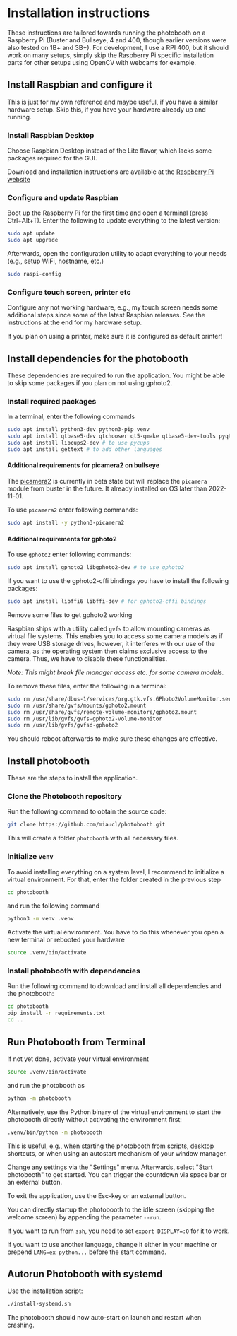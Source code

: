 # Installation instructions

These instructions are tailored towards running the photobooth on a Raspberry Pi (Buster and Bullseye, 4 and 400, though earlier versions were also tested on 1B+ and 3B+).
For development, I use a RPI 400, but it should work on many setups, simply skip the Raspberry Pi specific installation parts for other setups using OpenCV with webcams for example.

## Install Raspbian and configure it

This is just for my own reference and maybe useful, if you have a similar hardware setup.
Skip this, if you have your hardware already up and running.

### Install Raspbian Desktop

Choose Raspbian Desktop instead of the Lite flavor, which lacks some packages required for the GUI.

Download and installation instructions are available at the [Raspberry Pi website](https://www.raspberrypi.org/documentation/installation/installing-images/)

### Configure and update Raspbian

Boot up the Raspberry Pi for the first time and open a terminal (press Ctrl+Alt+T).
Enter the following to update everything to the latest version:

```bash
sudo apt update
sudo apt upgrade
```

Afterwards, open the configuration utility to adapt everything to your needs (e.g., setup WiFi, hostname, etc.)

```bash
sudo raspi-config
```

### Configure touch screen, printer etc

Configure any not working hardware, e.g., my touch screen needs some additional steps since some of the latest Raspbian releases.
See the instructions at the end for my hardware setup.

If you plan on using a printer, make sure it is configured as default printer!

## Install dependencies for the photobooth

These dependencies are required to run the application.
You might be able to skip some packages if you plan on not using gphoto2.

### Install required packages

In a terminal, enter the following commands

```bash
sudo apt install python3-dev python3-pip venv 
sudo apt install qtbase5-dev qtchooser qt5-qmake qtbase5-dev-tools pyqt5-dev pyqt5-dev-tools # for PyQt5-GUI
sudo apt install libcups2-dev # to use pycups
sudo apt install gettext # to add other languages
```

#### Additional requirements for picamera2 on bullseye

The [picamera2](https://github.com/raspberrypi/picamera2) is currently in beta state but will replace the `picamera` module from buster in the future. It already installed on OS later than 2022-11-01.

To use `picamera2` enter following commands:

```bash
sudo apt install -y python3-picamera2
```

#### Additional requirements for gphoto2

To use `gphoto2` enter following commands:

```bash
sudo apt install gphoto2 libgphoto2-dev # to use gphoto2
```

If you want to use the gphoto2-cffi bindings you have to install the following packages:

```bash
sudo apt install libffi6 libffi-dev # for gphoto2-cffi bindings
```

Remove some files to get gphoto2 working

Raspbian ships with a utility called `gvfs` to allow mounting cameras as virtual file systems.
This enables you to access some camera models as if they were USB storage drives, however, it interferes with our use of the camera, as the operating system then claims exclusive access to the camera.
Thus, we have to disable these functionalities.

*Note: This might break file manager access etc. for some camera models.*

To remove these files, enter the following in a terminal:

```bash
sudo rm /usr/share/dbus-1/services/org.gtk.vfs.GPhoto2VolumeMonitor.service
sudo rm /usr/share/gvfs/mounts/gphoto2.mount
sudo rm /usr/share/gvfs/remote-volume-monitors/gphoto2.mount
sudo rm /usr/lib/gvfs/gvfs-gphoto2-volume-monitor
sudo rm /usr/lib/gvfs/gvfsd-gphoto2
```

You should reboot afterwards to make sure these changes are effective.

## Install photobooth

These are the steps to install the application.

### Clone the Photobooth repository

Run the following command to obtain the source code:

```bash
git clone https://github.com/miaucl/photobooth.git
```

This will create a folder `photobooth` with all necessary files.

### Initialize `venv`

To avoid installing everything on a system level, I recommend to initialize a virtual environment.
For that, enter the folder created in the previous step

```bash
cd photobooth
```

and run the following command

```bash
python3 -m venv .venv
```

Activate the virtual environment.
You have to do this whenever you open a new terminal or rebooted your hardware

```bash
source .venv/bin/activate
```

### Install photobooth with dependencies

Run the following command to download and install all dependencies and the photobooth:

```bash
cd photobooth
pip install -r requirements.txt
cd ..
```

## Run Photobooth from Terminal

If not yet done, activate your virtual environment

```bash
source .venv/bin/activate
```

and run the photobooth as

```bash
python -m photobooth
```

Alternatively, use the Python binary of the virtual environment to start the photobooth directly without activating the environment first:

```bash
.venv/bin/python -m photobooth
```

This is useful, e.g., when starting the photobooth from scripts, desktop shortcuts, or when using an autostart mechanism of your window manager.

Change any settings via the "Settings" menu.
Afterwards, select "Start photobooth" to get started.
You can trigger the countdown via space bar or an external button.

To exit the application, use the Esc-key or an external button.

You can directly startup the photobooth to the idle screen (skipping the welcome screen) by appending the parameter `--run`.

If you want to run from `ssh`, you need to set `export DISPLAY=:0` for it to work.

If you want to use another language, change it either in your machine or prepend `LANG=ex python...` before the start command.

## Autorun Photobooth with systemd

Use the installation script:

```bash
./install-systemd.sh
```

The photobooth should now auto-start on launch and restart when crashing.
